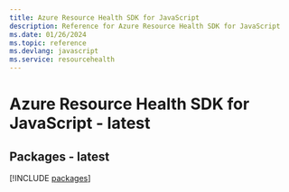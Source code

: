 ```yaml
---
title: Azure Resource Health SDK for JavaScript
description: Reference for Azure Resource Health SDK for JavaScript
ms.date: 01/26/2024
ms.topic: reference
ms.devlang: javascript
ms.service: resourcehealth
---
```

# Azure Resource Health SDK for JavaScript - latest
## Packages - latest
[!INCLUDE [packages](resource-health-index.md)]